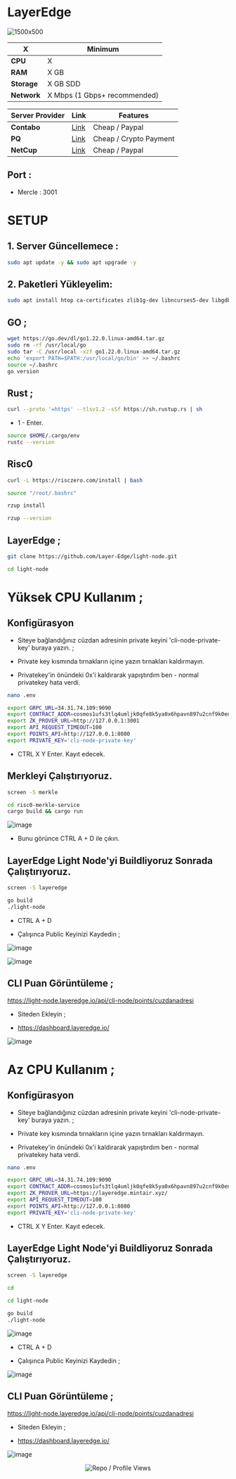 # LayerEdge

![1500x500](https://github.com/user-attachments/assets/b9412116-6613-40ce-b04e-dd49c905bfca)


| X        | Minimum              |
|------------------|----------------------------|
| **CPU**          | X |
| **RAM**          | X GB                     |
| **Storage**      | X GB SDD                   |
| **Network**      | X Mbps (1 Gbps+ recommended) |

| Server Provider        | Link              | Features |
|------------------|----------------------------|----------------------------|
| **Contabo**          | [Link](https://www.dpbolvw.net/click-101330552-12454592)                     | Cheap / Paypal  |
| **PQ**      | [Link](https://pq.hosting/?from=627713)                  | Cheap / Crypto Payment |
| **NetCup**          | [Link](https://www.netcup.com/en/?ref=261820) | Cheap / Paypal |

## Port : 
- Mercle : 3001


# SETUP

## 1. Server Güncellemece : 

```bash
sudo apt update -y && sudo apt upgrade -y
```
## 2. Paketleri Yükleyelim:

```bash
sudo apt install htop ca-certificates zlib1g-dev libncurses5-dev libgdbm-dev libnss3-dev tmux iptables curl nvme-cli git wget make jq libleveldb-dev build-essential pkg-config ncdu tar clang bsdmainutils lsb-release libssl-dev libreadline-dev libffi-dev jq gcc screen unzip lz4 -y
```
## GO ;

```bash
wget https://go.dev/dl/go1.22.0.linux-amd64.tar.gz
sudo rm -rf /usr/local/go
sudo tar -C /usr/local -xzf go1.22.0.linux-amd64.tar.gz
echo 'export PATH=$PATH:/usr/local/go/bin' >> ~/.bashrc
source ~/.bashrc
go version 
```

## Rust ; 

```bash
curl --proto '=https' --tlsv1.2 -sSf https://sh.rustup.rs | sh
```
- 1 - Enter.

```bash
source $HOME/.cargo/env
rustc --version 
```

## Risc0

```bash
curl -L https://risczero.com/install | bash
```
```bash
source "/root/.bashrc"
```
```bash
rzup install
```
```bash
rzup --version
```

## LayerEdge ; 

```bash
git clone https://github.com/Layer-Edge/light-node.git
```
```bash
cd light-node
```


# Yüksek CPU Kullanım ; 

## Konfigürasyon

- Siteye bağlandığınız cüzdan adresinin private keyini 'cli-node-private-key' buraya yazın. ; 

- Private key kısmında tırnakların içine yazın tırnakları kaldırmayın.
- Privatekey'in önündeki 0x'i kaldırarak yapıştırdım ben - normal privatekey hata verdi.

```bash
nano .env
```

```bash
export GRPC_URL=34.31.74.109:9090
export CONTRACT_ADDR=cosmos1ufs3tlq4umljk0qfe8k5ya0x6hpavn897u2cnf9k0en9jr7qarqqt56709
export ZK_PROVER_URL=http://127.0.0.1:3001
export API_REQUEST_TIMEOUT=100
export POINTS_API=http://127.0.0.1:8080
export PRIVATE_KEY='cli-node-private-key'
```

- CTRL X Y Enter. Kayıt edecek.

## Merkleyi Çalıştırıyoruz.

```bash
screen -S merkle
```
```bash
cd risc0-merkle-service
cargo build && cargo run
```

![image](https://github.com/user-attachments/assets/90462164-c3c0-4735-8877-670543c0afb7)

- Bunu görünce CTRL A + D ile çıkın.

## LayerEdge Light Node'yi Buildliyoruz Sonrada Çalıştırıyoruz.

```bash
screen -S layeredge
```

```bash
go build
./light-node
```

- CTRL A + D

- Çalışınca Public Keyinizi Kaydedin ; 

![image](https://github.com/user-attachments/assets/0e925a9f-3cbf-4e82-9ff3-5d140285bd7f)

![image](https://github.com/user-attachments/assets/4ac59fd4-cc5f-4abd-8430-1da8f867cc7b)


## CLI Puan Görüntüleme ; 

https://light-node.layeredge.io/api/cli-node/points/cuzdanadresi

- Siteden Ekleyin ; 

- https://dashboard.layeredge.io/

![image](https://github.com/user-attachments/assets/cd9ac166-6f9f-4fec-8dfd-caa87454b340)

# Az CPU Kullanım ; 

## Konfigürasyon

- Siteye bağlandığınız cüzdan adresinin private keyini 'cli-node-private-key' buraya yazın. ; 

- Private key kısmında tırnakların içine yazın tırnakları kaldırmayın.
- Privatekey'in önündeki 0x'i kaldırarak yapıştırdım ben - normal privatekey hata verdi.

```bash
nano .env
```

```bash
export GRPC_URL=34.31.74.109:9090
export CONTRACT_ADDR=cosmos1ufs3tlq4umljk0qfe8k5ya0x6hpavn897u2cnf9k0en9jr7qarqqt56709
export ZK_PROVER_URL=https://layeredge.mintair.xyz/
export API_REQUEST_TIMEOUT=100
export POINTS_API=http://127.0.0.1:8080
export PRIVATE_KEY='cli-node-private-key'
```

- CTRL X Y Enter. Kayıt edecek.


## LayerEdge Light Node'yi Buildliyoruz Sonrada Çalıştırıyoruz.

```bash
screen -S layeredge
```
```bash
cd
```
```bash
cd light-node
```
```bash
go build
./light-node
```

![image](https://github.com/user-attachments/assets/291fec20-bc36-4bd8-bb26-8a55471e8815)


- CTRL A + D

- Çalışınca Public Keyinizi Kaydedin ; 

![image](https://github.com/user-attachments/assets/0e925a9f-3cbf-4e82-9ff3-5d140285bd7f)



## CLI Puan Görüntüleme ; 

https://light-node.layeredge.io/api/cli-node/points/cuzdanadresi

- Siteden Ekleyin ; 

- https://dashboard.layeredge.io/

![image](https://github.com/user-attachments/assets/cd9ac166-6f9f-4fec-8dfd-caa87454b340)


<p align="center">
  <img src="https://komarev.com/ghpvc/?username=FurkanL0&style=flat-square&color=red&label=Profile+Views+/+Repo+Views+" alt="Repo / Profile Views" />
</p>
